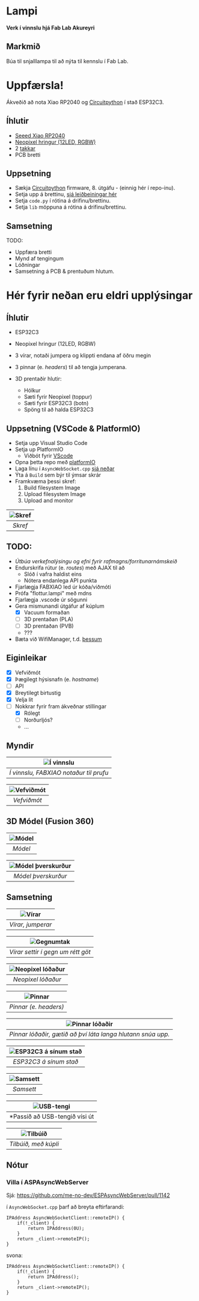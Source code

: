 # Lampi

**Verk í vinnslu hjá Fab Lab Akureyri**

## Markmið

Búa til snjalllampa til að nýta til kennslu í Fab Lab. 

# Uppfærsla!

Ákveðið að nota Xiao RP2040 og [Circuitpython]() í stað ESP32C3. 

## Íhlutir
- [Seeed Xiao RP2040](https://www.seeedstudio.com/XIAO-RP2040-v1-0-p-5026.html)
- [Neopixel hringur (12LED, RGBW)](https://www.adafruit.com/product/2852) 
- 2 [takkar](https://www.digikey.com/en/products/detail/omron-electronics-inc-emc-div/B3SN-3112P/27856)
- PCB bretti

## Uppsetning
- Sækja [Circuitpython](https://circuitpython.org/board/seeeduino_xiao_rp2040/) firmware, 8. útgáfu - (einnig hér í repo-inu). 
- Setja upp á brettinu, [sjá leiðbeiningar hér](https://wiki.seeedstudio.com/XIAO-RP2040-with-CircuitPython/)
- Setja `code.py` í rótina á drifinu/brettinu. 
- Setja `lib` möppuna á rótina á drifinu/brettinu.


## Samsetning

TODO: 
- Uppfæra bretti
- Mynd af tengingum
- Lóðningar
- Samsetning á PCB & prentuðum hlutum. 

# Hér fyrir neðan eru eldri upplýsingar

## Íhlutir

- ESP32C3
- Neopixel hringur (12LED, RGBW)
- 3 vírar, notaði jumpera og klippti endana af öðru megin
- 3 pinnar (e. _headers_) til að tengja jumperana. 


- 3D prentaðir hlutir:
    - Hólkur
    - Sæti fyrir Neopixel (toppur)
    - Sæti fyrir ESP32C3 (botn)
    - Spöng til að halda ESP32C3

## Uppsetning (VSCode & PlatformIO)

- Setja upp Visual Studio Code
- Setja up PlatformIO
   - Viðbót fyrir [VScode](https://docs.platformio.org/en/latest/integration/ide/vscode.html)
- Opna þetta repo með [platformIO](https://platformio.org/)
- Laga línu í `AsyncWebSocket.cpp` [sjá neðar](https://github.com/hanndoddi/Lampi/tree/main#villa-%C3%AD-aspasyncwebserver)
- Ýta á `Build` sem býr til ýmsar skrár
- Framkvæma þessi skref:
    1. Build filesystem Image
    2. Upload filesystem Image
    3. Upload and monitor

| ![Skref](myndir/skref.jpg) | 
|:--:| 
| *Skref* |

## TODO: 

- _Útbúa verkefnalýsingu og efni fyrir rafmagns/forritunarnámskeið_
- Endurskrifa rútur (e. _routes_) með AJAX til að 
    - Slóð í vafra haldist eins
    - Nótera endanlega API punkta
- Fjarlægja FABXIAO led úr kóða/viðmóti
- Prófa "flottur.lampi" með mdns
- Fjarlægja .vscode úr sögunni
- Gera mismunandi útgáfur af kúplum
    - [x] Vacuum formaðan
    - [ ] 3D prentaðan (PLA)
    - [ ] 3D prentaðan (PVB)
    - ???
- Bæta við WifiManager, t.d. [þessum](https://randomnerdtutorials.com/esp32-wi-fi-manager-asyncwebserver/)

## Eiginleikar

- [x] Vefviðmót
- [x] Þægilegt hýsisnafn (e. _hostname_)
- [ ] API
- [x] Breytilegt birtustig
- [x] Velja lit
- [ ] Nokkrar fyrir fram ákveðnar stillingar
    - [x] Rólegt
    - [ ] Norðurljós?
    - ...

## Myndir

| ![Í vinnslu](myndir/tangle.jpg) | 
|:--:| 
| *Í vinnslu, FABXIAO notaður til prufu* |

| ![Vefviðmót](myndir/screenshot.png) | 
|:--:| 
| *Vefviðmót* |

## 3D Módel (Fusion 360)

| ![Módel](myndir/model.jpg) | 
|:--:| 
| *Módel* |

| ![Módel þverskurður](myndir/model-skurdur.jpg) | 
|:--:| 
| *Módel þverskurður* |

## Samsetning

| ![Vírar](myndir/jumperar.jpg) | 
|:--:| 
| *Vírar, jumperar* |

| ![Gegnumtak](myndir/gegnum.jpg) | 
|:--:| 
| *Vírar settir í gegn um rétt göt* |

| ![Neopixel lóðaður](myndir/neopixel-lodadur.jpg) | 
|:--:| 
| *Neopixel lóðaður* |

| ![Pinnar](myndir/pinnar.jpg) | 
|:--:| 
| *Pinnar (e. headers)* |

| ![Pinnar lóðaðir](myndir/pinnar-lodadir.jpg) | 
|:--:| 
| *Pinnar lóðaðir, gætið að því láta langa hlutann snúa upp.* |

| ![ESP32C3 á sínum stað](myndir/xiao.jpg) | 
|:--:| 
| *ESP32C3 á sínum stað* |

| ![Samsett](myndir/samsett.jpg) | 
|:--:| 
| *Samsett* |

| ![USB-tengi](myndir/usb-tengi.jpg) | 
|:--:| 
| *Passið að USB-tengið vísi út |

| ![Tilbúið](myndir/tilbuid.jpg) | 
|:--:| 
| *Tilbúið, með kúpli* |

## Nótur

### Villa í ASPAsyncWebServer 

Sjá: https://github.com/me-no-dev/ESPAsyncWebServer/pull/1142

í `AsyncWebSocket.cpp` þarf að breyta eftirfarandi:

    IPAddress AsyncWebSocketClient::remoteIP() {
        if(!_client) {
            return IPAddress(0U);
        }
        return _client->remoteIP();
    }

svona: 

    IPAddress AsyncWebSocketClient::remoteIP() {
        if(!_client) {
            return IPAddress();
        }
        return _client->remoteIP();
    }
